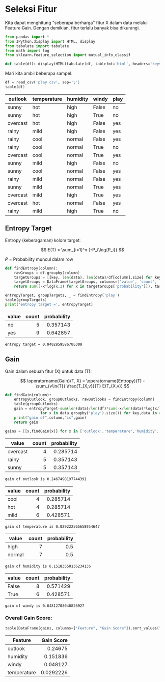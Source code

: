 # Seleksi Fitur

Kita dapat menghitung "seberapa berharga" fitur X dalam data melalui Feature Gain. Dengan demikian, fitur terlalu banyak bisa dikurangi.


```python
from pandas import *
from IPython.display import HTML, display
from tabulate import tabulate
from math import log
from sklearn.feature_selection import mutual_info_classif

def table(df): display(HTML(tabulate(df, tablefmt='html', headers='keys', showindex=False)))
```

Mari kita ambil beberapa sampel:


```python
df = read_csv('play.csv', sep=';')
table(df)
```


<table>
<thead>
<tr><th>outlook  </th><th>temperature  </th><th>humidity  </th><th>windy  </th><th>play  </th></tr>
</thead>
<tbody>
<tr><td>sunny    </td><td>hot          </td><td>high      </td><td>False  </td><td>no    </td></tr>
<tr><td>sunny    </td><td>hot          </td><td>high      </td><td>True   </td><td>no    </td></tr>
<tr><td>overcast </td><td>hot          </td><td>high      </td><td>False  </td><td>yes   </td></tr>
<tr><td>rainy    </td><td>mild         </td><td>high      </td><td>False  </td><td>yes   </td></tr>
<tr><td>rainy    </td><td>cool         </td><td>normal    </td><td>False  </td><td>yes   </td></tr>
<tr><td>rainy    </td><td>cool         </td><td>normal    </td><td>True   </td><td>no    </td></tr>
<tr><td>overcast </td><td>cool         </td><td>normal    </td><td>True   </td><td>yes   </td></tr>
<tr><td>sunny    </td><td>mild         </td><td>high      </td><td>False  </td><td>no    </td></tr>
<tr><td>sunny    </td><td>cool         </td><td>normal    </td><td>False  </td><td>yes   </td></tr>
<tr><td>rainy    </td><td>mild         </td><td>normal    </td><td>False  </td><td>yes   </td></tr>
<tr><td>sunny    </td><td>mild         </td><td>normal    </td><td>True   </td><td>yes   </td></tr>
<tr><td>overcast </td><td>mild         </td><td>high      </td><td>True   </td><td>yes   </td></tr>
<tr><td>overcast </td><td>hot          </td><td>normal    </td><td>False  </td><td>yes   </td></tr>
<tr><td>rainy    </td><td>mild         </td><td>high      </td><td>True   </td><td>no    </td></tr>
</tbody>
</table>


## Entropy Target

Entropy (keberagaman) kolom target:

$$ E(T) = \sum_{i=1}^n {-P_i\log{P_i}} $$

$P$ = Probability muncul dalam row


```python
def findEntropy(column):
    rawGroups = df.groupby(column)
    targetGroups = [[key, len(data), len(data)/df[column].size] for key,data in rawGroups]
    targetGroups = DataFrame(targetGroups, columns=['value', 'count', 'probability'])
    return sum([-x*log(x,2) for x in targetGroups['probability']]), targetGroups, rawGroups

entropyTarget, groupTargets, _ = findEntropy('play')
table(groupTargets)
print('entropy target =', entropyTarget)
```


<table>
<thead>
<tr><th>value  </th><th style="text-align: right;">  count</th><th style="text-align: right;">  probability</th></tr>
</thead>
<tbody>
<tr><td>no     </td><td style="text-align: right;">      5</td><td style="text-align: right;">     0.357143</td></tr>
<tr><td>yes    </td><td style="text-align: right;">      9</td><td style="text-align: right;">     0.642857</td></tr>
</tbody>
</table>


    entropy target = 0.9402859586706309
    

## Gain

Gain dalam sebuah fitur (X) untuk data (T):

$$ \operatorname{Gain}(T, X) = \operatorname{Entropy}(T) - \sum_{v\in{T}} \frac{T_{X,v}}{T} E(T_{X,v}) $$





```python
def findGain(column):
    entropyOutlook, groupOutlooks, rawOutlooks = findEntropy(column)
    table(groupOutlooks)
    gain = entropyTarget-sum(len(data)/len(df)*sum(-x/len(data)*log(x/len(data),2) 
                for x in data.groupby('play').size()) for key,data in rawOutlooks)
    print("gain of",column,"is",gain)
    return gain

gains = [[x,findGain(x)] for x in ['outlook','temperature','humidity','windy']]
```


<table>
<thead>
<tr><th>value   </th><th style="text-align: right;">  count</th><th style="text-align: right;">  probability</th></tr>
</thead>
<tbody>
<tr><td>overcast</td><td style="text-align: right;">      4</td><td style="text-align: right;">     0.285714</td></tr>
<tr><td>rainy   </td><td style="text-align: right;">      5</td><td style="text-align: right;">     0.357143</td></tr>
<tr><td>sunny   </td><td style="text-align: right;">      5</td><td style="text-align: right;">     0.357143</td></tr>
</tbody>
</table>


    gain of outlook is 0.2467498197744391
    


<table>
<thead>
<tr><th>value  </th><th style="text-align: right;">  count</th><th style="text-align: right;">  probability</th></tr>
</thead>
<tbody>
<tr><td>cool   </td><td style="text-align: right;">      4</td><td style="text-align: right;">     0.285714</td></tr>
<tr><td>hot    </td><td style="text-align: right;">      4</td><td style="text-align: right;">     0.285714</td></tr>
<tr><td>mild   </td><td style="text-align: right;">      6</td><td style="text-align: right;">     0.428571</td></tr>
</tbody>
</table>


    gain of temperature is 0.029222565658954647
    


<table>
<thead>
<tr><th>value  </th><th style="text-align: right;">  count</th><th style="text-align: right;">  probability</th></tr>
</thead>
<tbody>
<tr><td>high   </td><td style="text-align: right;">      7</td><td style="text-align: right;">          0.5</td></tr>
<tr><td>normal </td><td style="text-align: right;">      7</td><td style="text-align: right;">          0.5</td></tr>
</tbody>
</table>


    gain of humidity is 0.15183550136234136
    


<table>
<thead>
<tr><th>value  </th><th style="text-align: right;">  count</th><th style="text-align: right;">  probability</th></tr>
</thead>
<tbody>
<tr><td>False  </td><td style="text-align: right;">      8</td><td style="text-align: right;">     0.571429</td></tr>
<tr><td>True   </td><td style="text-align: right;">      6</td><td style="text-align: right;">     0.428571</td></tr>
</tbody>
</table>


    gain of windy is 0.04812703040826927
    

### Overall Gain Score:


```python
table(DataFrame(gains, columns=["Feature", "Gain Score"]).sort_values("Gain Score")[::-1])
```


<table>
<thead>
<tr><th>Feature    </th><th style="text-align: right;">  Gain Score</th></tr>
</thead>
<tbody>
<tr><td>outlook    </td><td style="text-align: right;">   0.24675  </td></tr>
<tr><td>humidity   </td><td style="text-align: right;">   0.151836 </td></tr>
<tr><td>windy      </td><td style="text-align: right;">   0.048127 </td></tr>
<tr><td>temperature</td><td style="text-align: right;">   0.0292226</td></tr>
</tbody>
</table>

